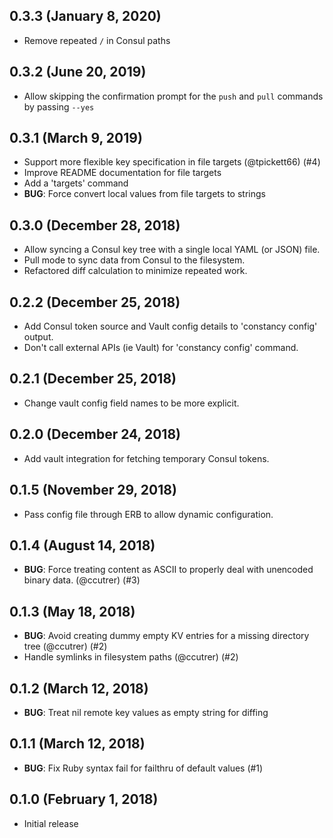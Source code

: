 ## 0.3.3 (January 8, 2020)

* Remove repeated `/` in Consul paths

## 0.3.2 (June 20, 2019)

* Allow skipping the confirmation prompt for the `push` and `pull` commands by
  passing `--yes`

## 0.3.1 (March 9, 2019)

* Support more flexible key specification in file targets (@tpickett66) (#4)
* Improve README documentation for file targets
* Add a 'targets' command
* **BUG**: Force convert local values from file targets to strings

## 0.3.0 (December 28, 2018)

* Allow syncing a Consul key tree with a single local YAML (or JSON) file.
* Pull mode to sync data from Consul to the filesystem.
* Refactored diff calculation to minimize repeated work.

## 0.2.2 (December 25, 2018)

* Add Consul token source and Vault config details to 'constancy config' output.
* Don't call external APIs (ie Vault) for 'constancy config' command.

## 0.2.1 (December 25, 2018)

* Change vault config field names to be more explicit.

## 0.2.0 (December 24, 2018)

* Add vault integration for fetching temporary Consul tokens.

## 0.1.5 (November 29, 2018)

* Pass config file through ERB to allow dynamic configuration.

## 0.1.4 (August 14, 2018)

* **BUG**: Force treating content as ASCII to properly deal with unencoded binary data. (@ccutrer) (#3)

## 0.1.3 (May 18, 2018)

* **BUG**: Avoid creating dummy empty KV entries for a missing directory tree (@ccutrer) (#2)
* Handle symlinks in filesystem paths (@ccutrer) (#2)

## 0.1.2 (March 12, 2018)

* **BUG**: Treat nil remote key values as empty string for diffing

## 0.1.1 (March 12, 2018)

* **BUG**: Fix Ruby syntax fail for failthru of default values (#1)

## 0.1.0 (February 1, 2018)

* Initial release
